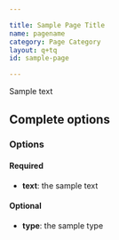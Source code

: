 ```yaml
---

title: Sample Page Title
name: pagename
category: Page Category
layout: q+tq
id: sample-page

---
```


<p class="lead">Sample text</p>

<script>
component("sample", { "text": "Sample text", "type": "sample-type" });
</script>

## Complete options

### Options

#### Required

* **text**: the sample text

#### Optional

* **type**: the sample type